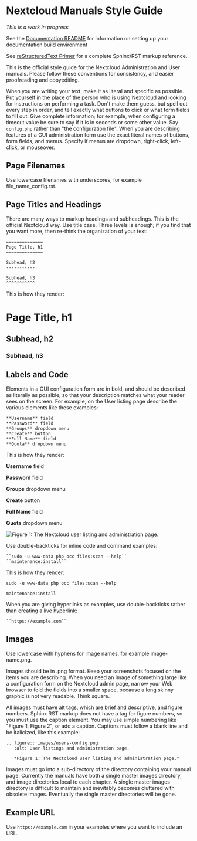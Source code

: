 Nextcloud Manuals Style Guide
=============================

*This is a work in progress*

See the [Documentation
README](https://github.com/nextcloud/documentation/blob/master/README.rst)
for information on setting up your documentation build environment

See [reStructuredText Primer](http://sphinx-doc.org/rest.html) for a
complete Sphinx/RST markup reference.

This is the official style guide for the Nextcloud Administration and
User manuals. Please follow these conventions for consistency, and
easier proofreading and copyediting.

When you are writing your text, make it as literal and specific as
possible. Put yourself in the place of the person who is using Nextcloud
and looking for instructions on performing a task. Don't make them
guess, but spell out every step in order, and tell exactly what buttons
to click or what form fields to fill out. Give complete information; for
example, when configuring a timeout value be sure to say if it is in
seconds or some other value. Say `config.php` rather than "the
configuration file". When you are describing features of a GUI
administration form use the exact literal names of buttons, form fields,
and menus. Specify if menus are dropdown, right-click, left-click, or
mouseover.

Page Filenames
--------------

Use lowercase filenames with underscores, for example
file\_name\_config.rst.

Page Titles and Headings
------------------------

There are many ways to markup headings and subheadings. This is the
official Nextcloud way. Use title case. Three levels is enough; if you
find that you want more, then re-think the organization of your text:

    ==============
    Page Title, h1
    ==============

    Subhead, h2
    -----------

    Subhead, h3
    ^^^^^^^^^^^

This is how they render:

Page Title, h1
==============

Subhead, h2
-----------

### Subhead, h3

Labels and Code
---------------

Elements in a GUI configuration form are in bold, and should be
described as literally as possible, so that your description matches
what your reader sees on the screen. For example, on the User listing
page describe the various elements like these examples:

    **Username** field
    **Password** field
    **Groups** dropdown menu
    **Create** button
    **Full Name** field
    **Quota** dropdown menu

This is how they render:

**Username** field

**Password** field

**Groups** dropdown menu

**Create** button

**Full Name** field

**Quota** dropdown menu

![*Figure 1: The Nextcloud user listing and administration
page.*](users-config.png)

Use double-backticks for inline code and command examples:

    ``sudo -u www-data php occ files:scan --help``
    ``maintenance:install``

This is how they render:

`sudo -u www-data php occ files:scan --help`

`maintenance:install`

When you are giving hyperlinks as examples, use double-backticks rather
than creating a live hyperlink:

    ``https://example.com``

Images
------

Use lowercase with hyphens for image names, for example image-name.png.

Images should be in .png format. Keep your screenshots focused on the
items you are describing. When you need an image of something large like
a configuration form on the Nextcloud admin page, narrow your Web
browser to fold the fields into a smaller space, because a long skinny
graphic is not very readable. Think square.

All images must have alt tags, which are brief and descriptive, and
figure numbers. Sphinx RST markup does not have a tag for figure
numbers, so you must use the caption element. You may use simple
numbering like "Figure 1, Figure 2", or add a caption. Captions must
follow a blank line and be italicized, like this example:

    .. figure:: images/users-config.png
       :alt: User listings and administration page.

       *Figure 1: The Nextcloud user listing and administration page.*

Images must go into a sub-directory of the directory containing your
manual page. Currently the manuals have both a single master images
directory, and image directories local to each chapter. A single master
images directory is difficult to maintain and inevitably becomes
cluttered with obsolete images. Eventually the single master directories
will be gone.

Example URL
-----------

Use `https://example.com` in your examples where you want to include an
URL.
